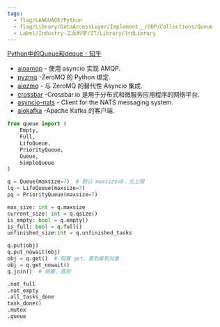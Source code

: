 ```yaml
---
tags:
  - flag/LANGUAGE/Python
  - flag/Library/DataAccessLayer/Implement__/OOP/Collections/Queue
  - Label/Industry-工业科学/IT/Library/3rdLibrary
---
```


[Python中的Queue和deque - 知乎](https://zhuanlan.zhihu.com/p/146393319)


- [aioamqp](https://github.com/Polyconseil/aioamqp) \- 使用 asyncio 实现 AMQP.
- [pyzmq](https://github.com/zeromq/pyzmq) -ZeroMQ 的 Python 绑定.
- [aiozmq](https://github.com/aio-libs/aiozmq) \- 与 ZeroMQ 的替代性 Asyncio 集成.
- [crossbar](https://github.com/crossbario/crossbar) -Crossbar.io 是用于分布式和微服务应用程序的网络平台.
- [asyncio-nats](https://github.com/nats-io/asyncio-nats) \- Client for the NATS messaging system.
- [aiokafka](https://github.com/aio-libs/aiokafka) -Apache Kafka 的客户端.

```python
from queue import (
    Empty,
    Full,
    LifoQueue,
    PriorityQueue,
    Queue,
    SimpleQueue
)

q = Queue(maxsize=7)  # 默认 maxsize=0，无上限
lq = LifoQueue(maxsize=7)
pq = PriorityQueue(maxsize=7)

max_size: int = q.maxsize
current_size: int = q.qsize()
is_empty: bool = q.empty()
is_full: bool = q.full()
unfinished_size:int = q.unfinished_tasks

q.put(obj)
q.put_nowait(obj)
obj = q.get()  # 阻塞 get，直到拿到对象
obj = q.get_nowait()
q.join()  # 阻塞，直到

.not_full
.not_empty
.all_tasks_done
task_done()
.mutex
.queue



```